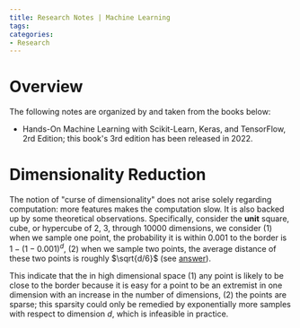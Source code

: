 ```yaml
---
title: Research Notes | Machine Learning
tags: 
categories:
- Research
---
```


# Overview

The following notes are organized by and taken from the books below:

-   Hands-On Machine Learning with Scikit-Learn, Keras, and TensorFlow, 2rd Edition; this book's 3rd edition has been released in 2022.

# Dimensionality Reduction

The notion of "curse of dimensionality" does not arise solely regarding computation: more features makes the computation slow. It is also backed up by some theoretical observations. Specifically, consider the **unit** square, cube, or hypercube of 2, 3, through 10000 dimensions, we consider (1) when we sample one point, the probability it is within 0.001 to the border is $1 - (1 - 0.001) ^ d$, (2) when we sample two points, the average distance of these two points is roughly $\sqrt{d/6}$ (see [answer](https://math.stackexchange.com/a/2985722/488804)).

This indicate that the in high dimensional space (1) any point is likely to be close to the border because it is easy for a point to be an extremist in one dimension with an increase in the number of dimensions, (2) the points are sparse; this sparsity could only be remedied by exponentially more samples with respect to dimension $d$, which is infeasible in practice.


